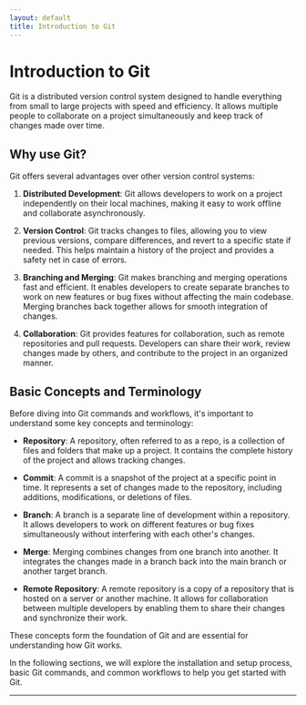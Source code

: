 ```yaml
---
layout: default
title: Introduction to Git
---
```


# Introduction to Git

Git is a distributed version control system designed to handle everything from small to large projects with speed and efficiency. It allows multiple people to collaborate on a project simultaneously and keep track of changes made over time.

## Why use Git?

Git offers several advantages over other version control systems:

1. **Distributed Development**: Git allows developers to work on a project independently on their local machines, making it easy to work offline and collaborate asynchronously.

2. **Version Control**: Git tracks changes to files, allowing you to view previous versions, compare differences, and revert to a specific state if needed. This helps maintain a history of the project and provides a safety net in case of errors.

3. **Branching and Merging**: Git makes branching and merging operations fast and efficient. It enables developers to create separate branches to work on new features or bug fixes without affecting the main codebase. Merging branches back together allows for smooth integration of changes.

4. **Collaboration**: Git provides features for collaboration, such as remote repositories and pull requests. Developers can share their work, review changes made by others, and contribute to the project in an organized manner.

## Basic Concepts and Terminology

Before diving into Git commands and workflows, it's important to understand some key concepts and terminology:

- **Repository**: A repository, often referred to as a repo, is a collection of files and folders that make up a project. It contains the complete history of the project and allows tracking changes.

- **Commit**: A commit is a snapshot of the project at a specific point in time. It represents a set of changes made to the repository, including additions, modifications, or deletions of files.

- **Branch**: A branch is a separate line of development within a repository. It allows developers to work on different features or bug fixes simultaneously without interfering with each other's changes.

- **Merge**: Merging combines changes from one branch into another. It integrates the changes made in a branch back into the main branch or another target branch.

- **Remote Repository**: A remote repository is a copy of a repository that is hosted on a server or another machine. It allows for collaboration between multiple developers by enabling them to share their changes and synchronize their work.

These concepts form the foundation of Git and are essential for understanding how Git works.

In the following sections, we will explore the installation and setup process, basic Git commands, and common workflows to help you get started with Git.

---
